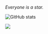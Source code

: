 *Everyone is a star.*

![GitHub stats](https://github-readme-stats.vercel.app/api?username=TNTksals&show_icons=true&theme=tokyonight&hide_border)

<!-- <div align="center"> -->
<div>
    <img  src="https://github-readme-stats.vercel.app/api/top-langs/?username=TNTksals&layout=compact" />
</div>
